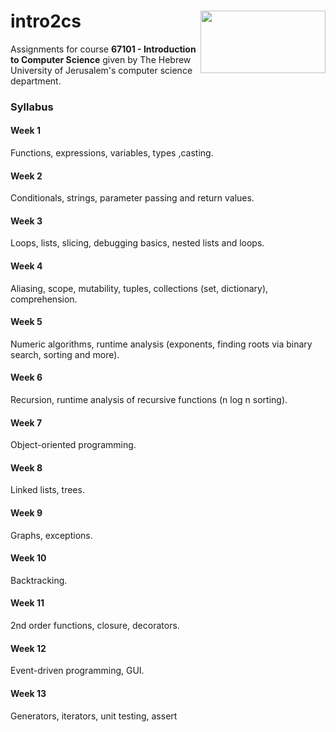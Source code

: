 # intro2cs <img align="right" width="200" height="100" src=https://upload.wikimedia.org/wikipedia/en/1/13/Hebrew_University_new_Logo_vector.svg>
Assignments for course **67101 - Introduction to Computer Science** given by The Hebrew University of Jerusalem's computer science department.

### Syllabus

#### Week 1
Functions, expressions, variables, types ,casting.

#### Week 2
Conditionals, strings, parameter passing and return values.

#### Week 3
Loops, lists, slicing, debugging basics, nested lists and loops.

#### Week 4
Aliasing, scope, mutability, tuples, collections (set, dictionary), comprehension.

#### Week 5
Numeric algorithms, runtime analysis (exponents, finding roots via binary search, sorting and more).

#### Week 6
Recursion, runtime analysis of recursive functions (n log n sorting).

#### Week 7
Object-oriented programming.

#### Week 8
Linked lists, trees.

#### Week 9
Graphs, exceptions.

#### Week 10
Backtracking.

#### Week 11
2nd order functions, closure, decorators.

#### Week 12
Event-driven programming, GUI.

#### Week 13
Generators, iterators, unit testing, assert
